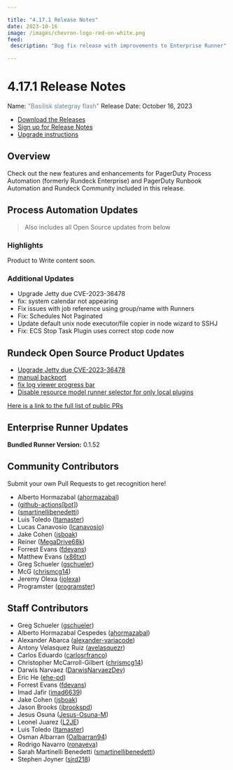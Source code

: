 ```yaml
---

title: "4.17.1 Release Notes"
date: 2023-10-16
image: /images/chevron-logo-red-on-white.png
feed:
 description: "Bug fix release with improvements to Enterprise Runner"

---
```


# 4.17.1 Release Notes

Name: <span style="color: slategray"><span class="glyphicon glyphicon-flash"></span> "Basilisk slategray flash"</span>
Release Date: October 16, 2023

- [Download the Releases](https://download.rundeck.com/)
- [Sign up for Release Notes](https://www.rundeck.com/release-notes-signup)
- [Upgrade instructions](/upgrading/)

## Overview

Check out the new features and enhancements for PagerDuty Process Automation (formerly Rundeck Enterprise) and PagerDuty Runbook Automation and Rundeck Community included in this release.

## Process Automation Updates

> Also includes all Open Source updates from below

### Highlights

 Product to Write content soon.

### Additional Updates

* Upgrade Jetty due CVE-2023-36478
* fix: system calendar not appearing
* Fix issues with job reference using group/name with Runners
* Fix: Schedules Not Paginated
* Update default unix node executor/file copier in node wizard to SSHJ
* Fix: ECS Stop Task Plugin uses correct stop code now

## Rundeck Open Source Product Updates

* [Upgrade Jetty due CVE-2023-36478](https://github.com/rundeck/rundeck/pull/8614)
* [manual backport](https://github.com/rundeck/rundeck/pull/8596)
* [fix log viewer progress bar](https://github.com/rundeck/rundeck/pull/8589)
* [Disable resource model runner selector for only local plugins](https://github.com/rundeck/rundeck/pull/8560)

[Here is a link to the full list of public PRs](https://github.com/rundeck/rundeck/pulls?q=is%3Apr+milestone%3A4.17.1+is%3Aclosed)

## Enterprise Runner Updates

**Bundled Runner Version:** 0.1.52

## Community Contributors

Submit your own Pull Requests to get recognition here!

* Alberto Hormazabal ([ahormazabal](https://github.com/ahormazabal))
*  ([github-actions[bot]](https://github.com/github-actions[bot]))
*  ([smartinellibenedetti](https://github.com/smartinellibenedetti))
* Luis Toledo ([ltamaster](https://github.com/ltamaster))
* Lucas Canavosio ([lcanavosio](https://github.com/lcanavosio))
* Jake Cohen ([jsboak](https://github.com/jsboak))
* Reiner ([MegaDrive68k](https://github.com/MegaDrive68k))
* Forrest Evans ([fdevans](https://github.com/fdevans))
* Matthew Evans ([x86txt](https://github.com/x86txt))
* Greg Schueler ([gschueler](https://github.com/gschueler))
* McG ([chrismcg14](https://github.com/chrismcg14))
* Jeremy Olexa ([jolexa](https://github.com/jolexa))
* Programster ([programster](https://github.com/programster))


## Staff Contributors

* Greg Schueler ([gschueler](https://github.com/gschueler))
* Alberto Hormazabal Cespedes ([ahormazabal](https://github.com/ahormazabal))
* Alexander Abarca ([alexander-variacode](https://github.com/alexander-variacode))
* Antony Velasquez Ruiz ([avelasquezr](https://github.com/avelasquezr))
* Carlos Eduardo ([carlosrfranco](https://github.com/carlosrfranco))
* Christopher McCarroll-Gilbert ([chrismcg14](https://github.com/chrismcg14))
* Darwis Narvaez ([DarwisNarvaezDev](https://github.com/DarwisNarvaezDev))
* Eric He ([ehe-pd](https://github.com/ehe-pd))
* Forrest Evans ([fdevans](https://github.com/fdevans))
* Imad Jafir ([imad6639](https://github.com/imad6639))
* Jake Cohen ([jsboak](https://github.com/jsboak))
* Jason Brooks ([jbrookspd](https://github.com/jbrookspd))
* Jesus Osuna ([Jesus-Osuna-M](https://github.com/Jesus-Osuna-M))
* Leonel Juarez ([L2JE](https://github.com/L2JE))
* Luis Toledo ([ltamaster](https://github.com/ltamaster))
* Osman Albarran ([Oalbarran94](https://github.com/Oalbarran94))
* Rodrigo Navarro ([ronaveva](https://github.com/ronaveva))
* Sarah Martinelli Benedetti ([smartinellibenedetti](https://github.com/smartinellibenedetti))
* Stephen Joyner ([sjrd218](https://github.com/sjrd218))
